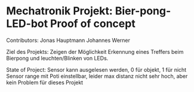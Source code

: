 # Mechatronik Projekt: Bier-pong-LED-bot Proof of concept
 
 Contributors: Jonas Hauptmann
               Johannes Werner

Ziel des Projekts: Zeigen der Möglichkeit Erkennung eines Treffers beim Bierpong und leuchten/Blinken von LEDs.

State of Project:
   Sensor kann ausgelesen werden, 0 für objekt, 1 für nicht
   Sensor range mit Poti einstellbar, leider max distanz nicht sehr hoch, aber kein Problem für dieses Projekt
